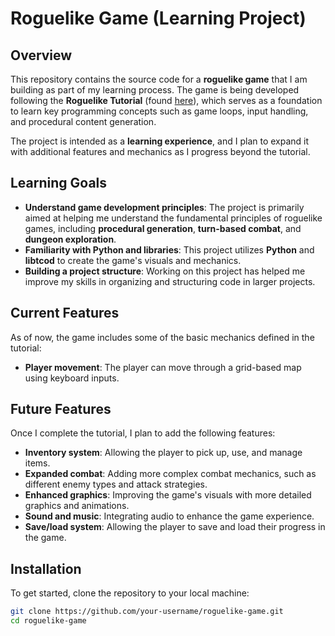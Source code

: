 # Roguelike Game (Learning Project)

## Overview

This repository contains the source code for a **roguelike game** that I am building as part of my learning process. The game is being developed following the **Roguelike Tutorial** (found [here](https://www.roguetutorials.com/)), which serves as a foundation to learn key programming concepts such as game loops, input handling, and procedural content generation.

The project is intended as a **learning experience**, and I plan to expand it with additional features and mechanics as I progress beyond the tutorial.

## Learning Goals

- **Understand game development principles**: The project is primarily aimed at helping me understand the fundamental principles of roguelike games, including **procedural generation**, **turn-based combat**, and **dungeon exploration**.
- **Familiarity with Python and libraries**: This project utilizes **Python** and **libtcod** to create the game's visuals and mechanics.
- **Building a project structure**: Working on this project has helped me improve my skills in organizing and structuring code in larger projects.

## Current Features

As of now, the game includes some of the basic mechanics defined in the tutorial:

- **Player movement**: The player can move through a grid-based map using keyboard inputs.

## Future Features

Once I complete the tutorial, I plan to add the following features:

- **Inventory system**: Allowing the player to pick up, use, and manage items.
- **Expanded combat**: Adding more complex combat mechanics, such as different enemy types and attack strategies.
- **Enhanced graphics**: Improving the game's visuals with more detailed graphics and animations.
- **Sound and music**: Integrating audio to enhance the game experience.
- **Save/load system**: Allowing the player to save and load their progress in the game.

## Installation

To get started, clone the repository to your local machine:

```bash
git clone https://github.com/your-username/roguelike-game.git
cd roguelike-game
